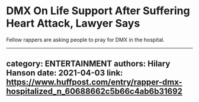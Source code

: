 # DMX On Life Support After Suffering Heart Attack, Lawyer Says

Fellow rappers are asking people to pray for DMX in the hospital.

---
category: ENTERTAINMENT
authors: Hilary Hanson
date: 2021-04-03
link: https://www.huffpost.com/entry/rapper-dmx-hospitalized_n_60688662c5b66c4ab6b31692
---
